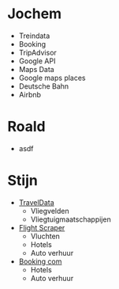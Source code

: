 # Jochem
- Treindata
- Booking
- TripAdvisor
- Google API
- Maps Data
- Google maps places
- Deutsche Bahn
- Airbnb

# Roald
- asdf

# Stijn
- [TravelData](https://rapidapi.com/Idatatravel/api/traveldata/playground/apiendpoint_0c4064d7-5b81-4f2a-9c46-f43ca7e27279)
  - Vliegvelden
  - Vliegtuigmaatschappijen
- [Flight Scraper](https://rapidapi.com/ntd119/api/sky-scanner3/playground/apiendpoint_2e6853eb-ddcb-4faf-8528-f18168fae61e) 
  - Vluchten
  - Hotels
  - Auto verhuur
- [Booking com](https://rapidapi.com/tipsters/api/booking-com/playground/apiendpoint_1c88f066-34db-4d2c-abaf-178de00c0a08)
  - Hotels
  - Auto verhuur
